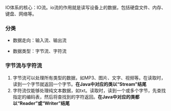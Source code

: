 IO体系的核心：IO流。io流的作用就是读写设备上的数据，包括硬盘文件、内存、键盘、网络等。

### 分类
* 数据走向：输入流、输出流

* 数据类型：字节流、字符流

### 字节流与字符流
1. 字节流可以处理所有类型的数据，如MP3、图片、文字、视频等。在读取时，读到一个字节就返回一个字节。**在Java中对应的类以“Stream”结尾**
2. 字符流仅能够处理纯文本数据，如txt。读取时，读到一个或多个字节，先查找指定的编码表，然后将查找到的字符返回。**在Java中对应的类都以“Reader”或“Writer”结尾**

